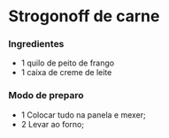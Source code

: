 # Strogonoff de carne

### Ingredientes

- 1 quilo de peito de frango
- 1 caixa de creme de leite

### Modo de preparo

- 1 Colocar tudo na panela e mexer;
- 2 Levar ao forno;





